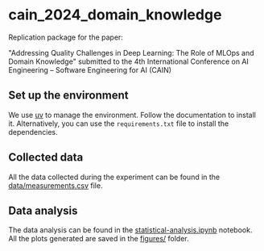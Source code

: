 # cain_2024_domain_knowledge
Replication package for the paper:

"Addressing Quality Challenges in Deep Learning: The Role of MLOps and Domain Knowledge" submitted to the 4th International Conference on AI Engineering – Software Engineering for AI (CAIN)

## Set up the environment
We use [uv](https://docs.astral.sh/uv/) to manage the environment. Follow the documentation to install it.
Alternatively, you can use the `requirements.txt` file to install the dependencies.

## Collected data
All the data collected during the experiment can be found in the [data/measurements.csv](data/measurements.csv) file.

## Data analysis
The data analysis can be found in the [statistical-analysis.ipynb](statistical-analysis.ipynb) notebook. All the plots generated are saved in the [figures/](figures/) folder.